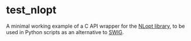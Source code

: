 # test_nlopt

A minimal working example of a C API wrapper for the [NLopt library](https://github.com/stevengj/nlopt.git), to be used in Python scripts as an alternative to [SWIG](https://github.com/swig/swig.git).
